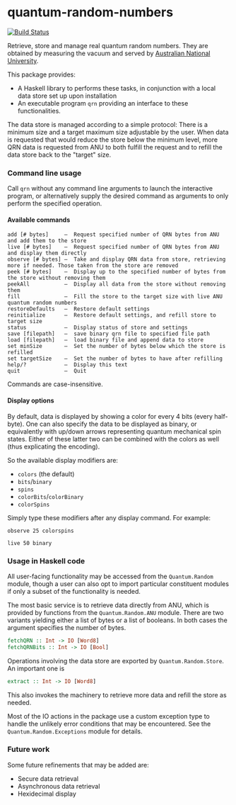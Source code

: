 # quantum-random-numbers

[![Build Status](https://travis-ci.org/BlackBrane/quantum-random-numbers.svg?branch=master)](https://travis-ci.org/BlackBrane/quantum-random-numbers)

Retrieve, store and manage real quantum random numbers. They are obtained by measuring the vacuum and served by [Australian National University](http://qrng.anu.edu.au/).

This package provides:
* A Haskell library to performs these tasks, in conjunction with a local data store set up upon installation
* An executable program `qrn` providing an interface to these functionalities.

The data store is managed according to a simple protocol: There is a minimum size and a target
maximum size adjustable by the user. When data is requested that would reduce the store below the
minimum level, more QRN data is requested from ANU to both fulfill the request and to refill the
data store back to the "target" size.


### Command line usage

Call `qrn` without any command line arguments to launch the interactive program, or alternatively
supply the desired command as arguments to only perform the specified operation.

#### Available commands

```
add [# bytes]     –  Request specified number of QRN bytes from ANU and add them to the store
live [# bytes]    –  Request specified number of QRN bytes from ANU and display them directly
observe [# bytes] –  Take and display QRN data from store, retrieving more if needed. Those taken from the store are removed
peek [# bytes]    –  Display up to the specified number of bytes from the store without removing them
peekAll           –  Display all data from the store without removing them
fill              –  Fill the store to the target size with live ANU quantum random numbers
restoreDefaults   –  Restore default settings
reinitialize      –  Restore default settings, and refill store to target size
status            –  Display status of store and settings
save [filepath]   –  save binary qrn file to specified file path
load [filepath]   –  load binary file and append data to store
set minSize       –  Set the number of bytes below which the store is refilled
set targetSize    –  Set the number of bytes to have after refilling
help/?            –  Display this text
quit              –  Quit
```

Commands are case-insensitive.

#### Display options

By default, data is displayed by showing a color for every 4 bits (every half-byte). One can also
specify the data to be displayed as binary, or equivalently with up/down arrows representing quantum
mechanical spin states. Either of these latter two can be combined with the colors as well (thus
explicating the encoding).

So the available display modifiers are:
* `colors` (the default)
* `bits`/`binary`
* `spins`
* `colorBits`/`colorBinary`
* `colorSpins`

Simply type these modifiers after any display command. For example:

`observe 25 colorspins`

`live 50 binary`

### Usage in Haskell code

All user-facing functionality may be accessed from the `Quantum.Random` module, though a user can
also opt to import particular constituent modules if only a subset of the functionality is needed.

The most basic service is to retrieve data directly from ANU, which is provided by functions
from the `Quantum.Random.ANU` module. There are two variants yielding either a list of bytes or a
list of booleans. In both cases the argument specifies the number of bytes.

```haskell
fetchQRN :: Int -> IO [Word8]
fetchQRNBits :: Int -> IO [Bool]
```

Operations involving the data store are exported by `Quantum.Random.Store`. An important one is

```haskell
extract :: Int -> IO [Word8]
```
This also invokes the machinery to retrieve more data and refill the store as needed.

Most of the IO actions in the package use a custom exception type to handle the unlikely
error conditions that may be encountered. See the `Quantum.Random.Exceptions` module for details.

### Future work

Some future refinements that may be added are:

* Secure data retrieval
* Asynchronous data retrieval
* Hexidecimal display
